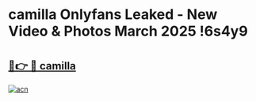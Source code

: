# camilla Onlyfans Leaked - New Video & Photos March 2025 !6s4y9

# <h2><a href="https://1v86oa.iuczelnia.edu.pl?title=camilla&ref=6s4y9">🔗👉 🔴 camilla</a></h2>

[![acn](https://github.com/user-attachments/assets/0f9c940e-d8b0-45ae-aac7-cd30a18b3e1c)](https://1v86oa.iuczelnia.edu.pl?title=camilla&ref=6s4y9)

